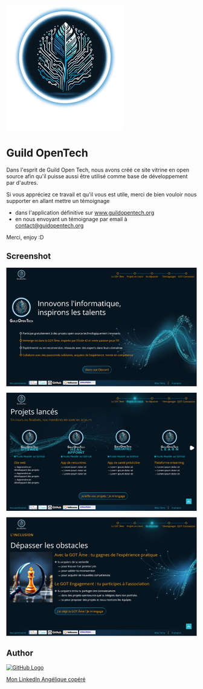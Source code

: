 ![](./images/Logos/logo_99px.webp)  

# Guild OpenTech
Dans l'esprit de Guild Open Tech, nous avons créé ce site vitrine en open source afin qu'il puisse aussi être utilisé comme base de développement par d'autres.

Si vous appréciez ce travail et qu'il vous est utile, merci de bien vouloir nous supporter en allant mettre un témoignage 
* dans l'application définitive sur www.guildopentech.org
* en nous envoyant un témoignage par email à contact@guidopentech.org

Merci, enjoy :D


## Screenshot

![](./images/screenshotmd/Screenshot%202024-08-27%20at%2014-00-49%20Guild%20Open%20Tech.png)  

![](./images/screenshotmd/Screenshot%202024-08-27%20at%2014-01-55%20Guild%20Open%20Tech.png)  

![](./images/screenshotmd/Screenshot%202024-08-27%20at%2014-02-24%20Guild%20Open%20Tech.png)  

## Author
[![GitHub Logo](https://img.shields.io/badge/GitHub-100000?style=flat&logo=github&logoColor=white)](https://github.com/Tonyac-create)

<a href="https://www.linkedin.com/in/angelique-copere-dev/">Mon LinkedIn Angélique copéré</a>